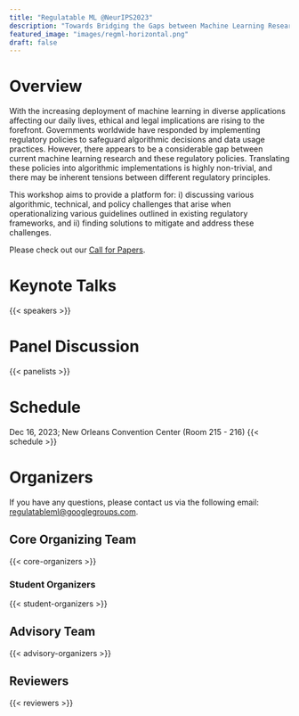 ```yaml
---
title: "Regulatable ML @NeurIPS2023"
description: "Towards Bridging the Gaps between Machine Learning Research and Regulations"
featured_image: "images/regml-horizontal.png"
draft: false
---
```



# Overview

With the increasing deployment of machine learning in diverse applications affecting our daily lives, ethical and legal implications are rising to the forefront. Governments worldwide have responded by implementing regulatory policies to safeguard algorithmic decisions and data usage practices. However, there appears to be a considerable gap between current machine learning research and these regulatory policies. Translating these policies into algorithmic implementations is highly non-trivial, and there may be inherent tensions between different regulatory principles.

This workshop aims to provide a platform for: i) discussing various algorithmic, technical, and policy challenges that arise when operationalizing various guidelines outlined in existing regulatory frameworks, and ii) finding solutions to mitigate and address these challenges. 

Please check out our [Call for Papers](/cfp/).

# Keynote Talks

{{< speakers >}}

# Panel Discussion

{{< panelists >}}

# Schedule
Dec 16, 2023; New Orleans Convention Center (Room 215 - 216)
{{< schedule >}}

# Organizers

If you have any questions, please contact us via the following email: [regulatableml@googlegroups.com](mailto:regulatableml@googlegroups.com).

## Core Organizing Team

{{< core-organizers >}}

### Student Organizers

{{< student-organizers >}}

## Advisory Team

{{< advisory-organizers >}}

## Reviewers

{{< reviewers >}}
